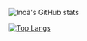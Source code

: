 ![Inoã's GitHub stats](https://github-readme-stats.vercel.app/api?username=InoaPSilva&count_private=true&show_icons=true&theme=tokyonight)


[![Top Langs](https://github-readme-stats.vercel.app/api/top-langs/?username=InoaPSilva&langs_count=8&theme=tokyonight)](https://github.com/InoaPSilva/github-readme-stats)

